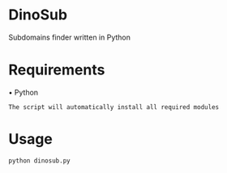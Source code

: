 # DinoSub
Subdomains finder written in Python

# Requirements
• Python

`The script will automatically install all required modules`

# Usage
`python dinosub.py`
